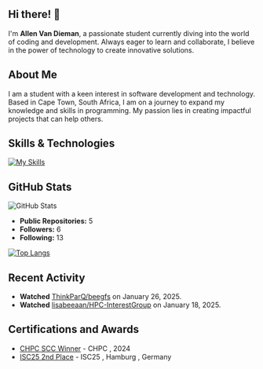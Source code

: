 ## Hi there! 👋

I'm **Allen Van Dieman**, a passionate student currently diving into the world of coding and development. Always eager to learn and collaborate, I believe in the power of technology to create innovative solutions.

## About Me

I am a student with a keen interest in software development and technology. Based in Cape Town, South Africa, I am on a journey to expand my knowledge and skills in programming. My passion lies in creating impactful projects that can help others.

## Skills & Technologies

[![My Skills](https://skillicons.dev/icons?i=java,perl,bash,c,cpp,js,py,webpack,vim,vscode,redhat,docker,ansible,html,mysql,openstack&perline=8)](https://skillicons.dev)

## GitHub Stats

![GitHub Stats](https://github-readme-stats.vercel.app/api?username=DCSpear&show_icons=true&theme=radical) 

- **Public Repositories:** 5  
- **Followers:** 6  
- **Following:** 13

[![Top Langs](https://github-readme-stats.vercel.app/api/top-langs/?username=DCSpear&layout=compact&theme=dark)](https://github.com/anuraghazra/github-readme-stats)

## Recent Activity

- **Watched** [ThinkParQ/beegfs](https://github.com/ThinkParQ/beegfs) on January 26, 2025.  
- **Watched** [lisabeeaan/HPC-InterestGroup](https://github.com/lisabeeaan/HPC-InterestGroup) on January 18, 2025.

## Certifications and Awards

- [CHPC SCC Winner](https://scc.chpc.ac.za/2024/12/23/first-time-entrant-cput-wins-student-cluster-competition/) - CHPC , 2024
- [ISC25 2nd Place](https://scc.chpc.ac.za/2025/06/13/chpcs-student-cluster-competition-team-secures-2nd-place-at-international-supercomputing-contest/) - ISC25 , Hamburg , Germany